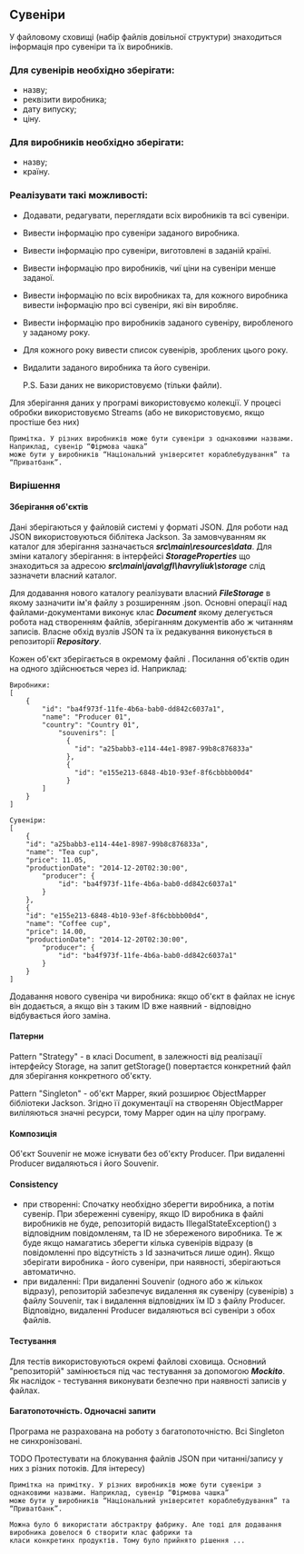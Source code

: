 
## Сувеніри
У файловому сховищі (набір файлів довільної структури) знаходиться
інформація про сувеніри та їх виробників.
### Для сувенірів необхідно зберігати:
- назву;
- реквізити виробника;
- дату випуску;
- ціну.
### Для виробників необхідно зберігати:
- назву;
- країну.
### Реалізувати такі можливості:
- Додавати, редагувати, переглядати всіх виробників та всі сувеніри.
- Вивести інформацію про сувеніри заданого виробника.
- Вивести інформацію про сувеніри, виготовлені в заданій країні.
- Вивести інформацію про виробників, чиї ціни на сувеніри менше заданої.
- Вивести інформацію по всіх виробниках та, для кожного виробника вивести інформацію
про всі сувеніри, які він виробляє.
- Вивести інформацію про виробників заданого сувеніру, виробленого у заданому року.
- Для кожного року вивести список сувенірів, зроблених цього року.
- Видалити заданого виробника та його сувеніри.


    P.S. Бази даних не використовуємо (тільки файли).

Для зберігання даних у програмі використовуємо колекції. У процесі обробки
використовуємо Streams (або не використовуємо, якщо простіше без них)

    Примітка. У різних виробників може бути сувеніри з однаковими назвами. Наприклад, сувенір “Фірмова чашка” 
    може бути у виробників “Національний університет кораблебудування” та “Приватбанк”.




### Вирішення

#### Зберігання об'єктів
Дані зберігаються у файловій системі у форматі JSON. Для роботи над JSON використовуються біблітека Jackson.
За замовчуванням як каталог для зберігання зазначається ***src\main\resources\data***. 
Для зміни каталогу зберігання: в інтерфейсі ***StorageProperties***  що знаходиться за адресою
***src\main\java\gfl\havryliuk\storage*** слід зазначети власний каталог. 

Для додавання нового каталогу реалізувати власний ***FileStorage*** в якому зазначити ім'я файлу з розширенням .json.
Основні операції над файлами-документами виконує клас ***Document*** якому делегується робота над створенням файлів, 
зберіганням документів або ж читанням записів. Власне обхід вузлів JSON та їх редакування виконується в репозиторії
***Repository***.

Кожен об'єкт зберігається в окремому файлі . Посилання об'єктів один на одного здійснюється через id. Наприклад:
    
    Виробники:
    [
        {
            "id": "ba4f973f-11fe-4b6a-bab0-dd842c6037a1",
            "name": "Producer 01",
            "country": "Country 01",
                "souvenirs": [
                  {
                    "id": "a25babb3-e114-44e1-8987-99b8c876833a"
                  },
                  {
                    "id": "e155e213-6848-4b10-93ef-8f6cbbbb00d4"
                  }
            ]
        }
    ]

    Сувеніри:
    [
        {
        "id": "a25babb3-e114-44e1-8987-99b8c876833a",
        "name": "Tea cup",
        "price": 11.05,
        "productionDate": "2014-12-20T02:30:00",
            "producer": {
                "id": "ba4f973f-11fe-4b6a-bab0-dd842c6037a1"
            }
        },
        {
        "id": "e155e213-6848-4b10-93ef-8f6cbbbb00d4",
        "name": "Coffee cup",
        "price": 14.00,
        "productionDate": "2014-12-20T02:30:00",
            "producer": {
                "id": "ba4f973f-11fe-4b6a-bab0-dd842c6037a1"
            }
        }
    ]

Додавання нового сувеніра чи виробника: якщо об'єкт в файлах не існує він додається, а якщо він з таким ID вже наявний -
відповідно відбувається його заміна.


#### Патерни
Pattern "Strategy" - в класі Document<T>, в залежності від реалізації інтерфейсу Storage, на запит getStorage()
повертаєтся конкретний файл для зберігання конкретного об'єкту.

Pattern "Singleton" - об'єкт Mapper, який розширює ObjectMapper бібліотеки Jackson. Згідно її документації на
створенян ObjectMapper виліляються значні ресурси, тому Mapper один на цілу програму. 



#### Композиція
Об'єкт Souvenir не може існувати без об'єкту Producer. При видаленні Producer видаляються і його Souvenir.

#### Consistency
- при створенні: Спочатку необхідно зберегти виробника, а потім сувенір. При збереженні сувеніру, якщо ID виробника 
  в файлі виробників не буде, репозиторій видасть IllegalStateException() з відповідним повідомленям, та ID не 
  збереженого виробника. Те ж буде якщо намагатись зберегти кілька сувенірів відразу (в повідомленні про відсутність 
  з Id зазначиться лише один). Якщо зберігати виробника - його сувеніри, при наявності, зберігаються автоматично.
- при видаленні: При видаленні Souvenir (одного або ж кількох відразу), репозиторій забезпечує видалення як сувеніру
  (сувенірів) з файлу Souvenir, так і видалення відповідних їм ID з файлу Producer. Відповідно, видаленні Producer
  видаляються всі сувеніри з обох файлів.


#### Тестування
Для тестів використовуються окремі файлові сховища. Основний "репозиторій" замінюється під час тестування
за допомогою
***Mockito***. Як наслідок - тестування виконувати безпечно при наявності записів у файлах.


#### Багатопоточність. Одночасні запити
Програма не разрахована на роботу з багатопоточністю. Всі Singleton не синхронізовані. 

TODO Протестувати на блокування файлів JSON при читанні/запису у них з різних потоків. Для інтересу) 



    Примітка на примітку. У різних виробників може бути сувеніри з однаковими назвами. Наприклад, сувенір “Фірмова чашка” 
    може бути у виробників “Національний університет кораблебудування” та “Приватбанк”.

    Можна було б використати абстрактру фабрику. Але тоді для додавання виробника довелося б створити клас фабрики та
    класи конкретинх продуктів. Тому було прийнято рішення ...
